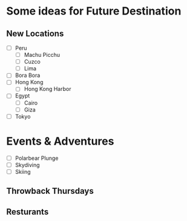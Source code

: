 # Some ideas for Future Destination
## New Locations
- [ ] Peru
     - [ ] Machu Picchu
     - [ ] Cuzco
     - [ ] Lima

- [ ] Bora Bora
- [ ] Hong Kong
     - [ ] Hong Kong Harbor
- [ ] Egypt
     - [ ] Cairo
     - [ ] Giza
- [ ] Tokyo

# Events & Adventures
- [ ] Polarbear Plunge
- [ ] Skydiving
- [ ] Skiing

## Throwback Thursdays

## Resturants


